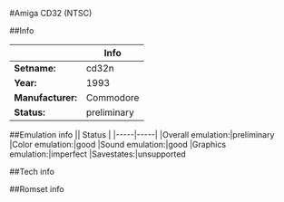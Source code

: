 #Amiga CD32 (NTSC)

##Info

||Info|
|-----|-----|
|**Setname:**|cd32n
|**Year:**|1993
|**Manufacturer:**|Commodore
|**Status:**|preliminary

##Emulation info
|| Status |
|-----|-----|
|Overall emulation:|preliminary
|Color emulation:|good
|Sound emulation:|good
|Graphics emulation:|imperfect
|Savestates:|unsupported

##Tech info

##Romset info

<!--- START OF EDITED COMMENT DO NOT TOUCH TEXT ABOVE-->
